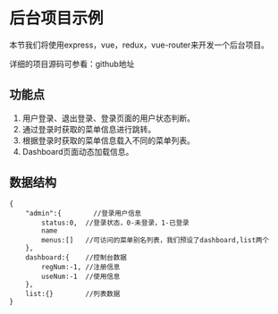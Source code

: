 # 后台项目示例

本节我们将使用express，vue，redux，vue-router来开发一个后台项目。

详细的项目源码可参看：github地址

## 功能点

1. 用户登录、退出登录、登录页面的用户状态判断。
2. 通过登录时获取的菜单信息进行跳转。
3. 根据登录时获取的菜单信息载入不同的菜单列表。
4. Dashboard页面动态加载信息。

## 数据结构

```
{
    "admin":{        //登录用户信息
        status:0,  //登录状态，0-未登录，1-已登录
        name
        menus:[]   //可访问的菜单别名列表，我们预设了dashboard,list两个
    },
    dashboard:{    //控制台数据
        regNum:-1, //注册信息
        useNum:-1  //使用信息
    },
    list:{}        //列表数据
}
```

